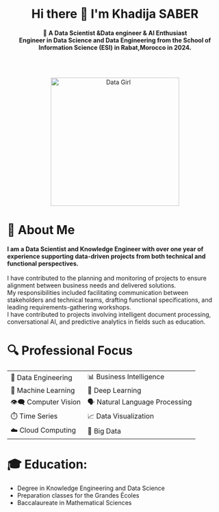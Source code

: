 <h1 align="center"><strong>Hi there 👋 I'm Khadija SABER</strong></h1>

<p align="center">
  🚀 <strong>A Data Scientist &Data engineer & AI Enthusiast</strong> <br>
  <strong>Engineer in Data Science and Data Engineering from the School of Information Science (ESI) in Rabat,Morocco in 2024.</strong><br>
</p>
<br>
<br>
<p align="center">
  <img src="https://i.pinimg.com/736x/0c/82/75/0c8275ba087ddfbee1c2eebb46ad5806.jpg" alt="Data Girl" height="300"/>
</p>

<h1>🧠 About Me</h1>

<p>
  <strong>I am a Data Scientist and Knowledge Engineer with over one year of experience supporting data-driven projects from both technical and functional perspectives.</strong><br><br>
  I have contributed to the planning and monitoring of projects to ensure alignment between business needs and delivered solutions.<br>
  My responsibilities included facilitating communication between stakeholders and technical teams, drafting functional specifications, and leading requirements-gathering workshops.<br>
  I have contributed to projects involving intelligent document processing, conversational AI, and predictive analytics in fields such as education.
</p>
<h1>🔍 Professional Focus</h1>

<table>
  <tr>
    <td>🔧 Data Engineering</td>
    <td>📊 Business Intelligence</td>
  </tr>
  <tr>
    <td>🤖 Machine Learning</td>
    <td>🧠 Deep Learning</td>
  </tr>
  <tr>
    <td>👁️‍🗨️ Computer Vision</td>
    <td>🗣️ Natural Language Processing</td>
  </tr>
  <tr>
    <td>⏱️ Time Series</td>
    <td>📈 Data Visualization</td>
  </tr>
  <tr>
    <td>☁️ Cloud Computing</td>
    <td>💾 Big Data</td>
  </tr>
</table>


<h1>🎓 Education:</h1>

<ul>
  <li>Degree in Knowledge Engineering and Data Science</li>
  <li>Preparation classes for the Grandes Écoles</li>
  <li>Baccalaureate in Mathematical Sciences</li>
</ul>



